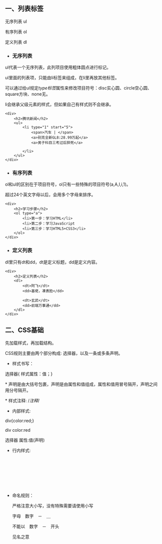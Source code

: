 ## 一、列表标签

无序列表  ul

有序列表  ol

定义列表 dl



- ### 无序列表

ul代表一个无序列表，此列项目使用粗体圆点进行标记。

ul里面的列表项，只能由li标签来组成，在li里再放其他标签。

可以通过给ul规定*type标签*属性来修改项目符号：disc实心圆、circle空心圆、square方块、none无。

li会继承父级元素的样式，但如果自己有样式则不会继承。

```
<div>
    <h2>腾讯新闻</h2>
    <ul>
        <li type="1" start="5">
            <span>汽车 | </span>
            <a>别克全新GL8:28.99万起</a>
            <a>男子科目三考过后猝死</a>

        </li>
    </ul>
</div>
```

- ### 有序列表

ol和ul的区别在于项目符号，ol只有一些特殊的项目符号(a,A,I,i,1)。

超过24个英文字母以后，会用多个字母来排序。

```
<div>
    <h2>学习步骤</h2>
    <ol type="a">
        <li>第一步：学习HTML</li>
        <li>第二步：学习JavaScript
        <li>第三步：学习HTML5+CSS3</li>
    </ol>
</div>
```

- ### 定义列表

dl里只有dt和dd，dt是定义标题，dd是定义内容。

```
<div>
    <h2>定义列表</h2>
    <dl>
        <dt>阿飞</dt>
        <dd>基佬，凑表脸</dd>

        <dt>玄武</dt>
        <dd>前端万事通</dd>
    </dl>
</div>
```
## 二、CSS基础

先加载样式，再加载结构。

CSS规则主要由两个部分构成: 选择器，以及一条或多条声明。

- 样式书写：

选择器{ 样式属性：值；}

\* 声明是由大括号包裹，声明是由属性和值组成，属性和值用冒号隔开，声明之间用分号隔开。

\* 样式注释: /*注释*/

- 内部样式: 

div{color:red;}

div          color:red

选择器	属性:值(声明)

- 行内样式:

<div style="width:200px;height:100px;"></div>

- 命名规则：

  严格注意大小写，没有特殊需要请使用小写

  字母　数字　－　＿

  不能以　数字　－　开头

  见名之意

